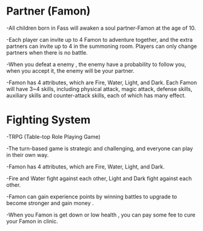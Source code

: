 # Partner (Famon)

-All children born in Fass will awaken a soul partner-Famon at the age of 10.

-Each player can invite up to 4 Famon to adventure together, and the extra partners can invite up to 4 in the summoning room. Players can only change partners when there is no battle.

-When you defeat a enemy , the enemy have a probability to follow you, when you accept it, the enemy will be your partner.

-Famon has 4 attributes, which are Fire, Water, Light, and Dark. Each Famon will have 3~4 skills, including physical attack, magic attack, defense skills, auxiliary skills and counter-attack skills, each of which has many effect.


# Fighting System

-TRPG (Table-top Role Playing Game)

-The turn-based game is strategic and challenging, and everyone can play in their own way.

-Famon has 4 attributes, which are Fire, Water, Light, and Dark. 

-Fire and Water fight against each other, Light and Dark fight against each other.

-Famon can gain experience points by winning battles to upgrade to become stronger and gain money .

-When you Famon is get down or low health , you can pay some fee to cure your Famon in clinic.
